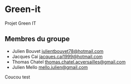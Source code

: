# Green-it
Projet Green IT

## Membres du groupe
- Julien Bouvet julientbouvet78@hotmail.com
- Jacques Cai jacques.cai1999@hotmail.com
- Thomas Chatel thomas.chatel.acversailles@gmail.com
- Julien Mello mello.julien@gmail.com

Coucou test 
